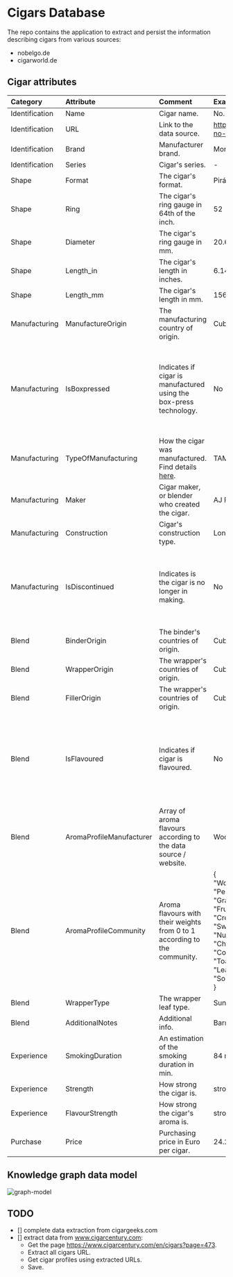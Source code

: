 # Cigars Database

The repo contains the application to extract and persist the information describing cigars from various sources:

- nobelgo.de
- cigarworld.de

## Cigar attributes

| Category       | Attribute                | Comment                                                                                                              | Example                                                                                                                                                                                                                          |                                                    nobelgo.de                                                     |                                        cigarworld.de                                         |
|:---------------|:-------------------------|:---------------------------------------------------------------------------------------------------------------------|:---------------------------------------------------------------------------------------------------------------------------------------------------------------------------------------------------------------------------------|:-----------------------------------------------------------------------------------------------------------------:|:--------------------------------------------------------------------------------------------:|
| Identification | Name                     | Cigar name.                                                                                                          | No. 2                                                                                                                                                                                                                            |                                                         ✅                                                         |                                              ✅                                               |
| Identification | URL                      | Link to the data source.                                                                                             | https://www.cigarworld.de/en/zigarren/cuba/regulares/montecristo-no-2-01007_45                                                                                                                                                   |                                                         ✅                                                         |                                              ✅                                               |
| Identification | Brand                    | Manufacturer brand.                                                                                                  | Montecristo                                                                                                                                                                                                                      |                                                         ✅                                                         |                                              ✅                                               |
| Identification | Series                   | Cigar's series.                                                                                                      | -                                                                                                                                                                                                                                |                                                         ✅                                                         |                                              ✅                                               |
| Shape          | Format                   | The cigar's format.                                                                                                  | Pirámides                                                                                                                                                                                                                        |                                                         ✅                                                         |                                              ✅                                               |
| Shape          | Ring                     | The cigar's ring gauge in 64th of the inch.                                                                          | 52                                                                                                                                                                                                                               |                                                         ✅                                                         |                                              ✅                                               |
| Shape          | Diameter                 | The cigar's ring gauge in mm.                                                                                        | 20.6                                                                                                                                                                                                                             |                                                         ✅                                                         |                                              ✅                                               |
| Shape          | Length_in                | The cigar's length in inches.                                                                                        | 6.14                                                                                                                                                                                                                             |                                                         ✅                                                         |                                              ✅                                               |
| Shape          | Length_mm                | The cigar's length in mm.                                                                                            | 156                                                                                                                                                                                                                              |                                                         ✅                                                         |                                              ✅                                               |
| Manufacturing  | ManufactureOrigin        | The manufacturing country of origin.                                                                                 | Cuba                                                                                                                                                                                                                             |                                                         ✅                                                         |                                              ✅                                               |
| Manufacturing  | IsBoxpressed             | Indicates if cigar is manufactured using the box-press technology.                                                   | No                                                                                                                                                                                                                               |  ✅<br/>potentially, it may be extracted from the details page:<br/>the selector `li.product-attribute-cig_form`   |                                              ✅                                               |
| Manufacturing  | TypeOfManufacturing      | How the cigar was manufactured. Find details [here](https://www.cigarworld.de/en/zigarrenlexikon/totalmente-a-mano). | TAM                                                                                                                                                                                                                              |                                                         ❌                                                         |                                              ✅                                               |
| Manufacturing  | Maker                    | Cigar maker, or blender who created the cigar.                                                                       | AJ Fernandez                                                                                                                                                                                                                     |                                                         ✅                                                         |                                              ❌                                               |
| Manufacturing  | Construction             | Cigar's construction type.                                                                                           | Longfiller                                                                                                                                                                                                                       |                                                         ✅                                                         |                                              ❌                                               |
| Manufacturing  | IsDiscontinued           | Indicates is the cigar is no longer in making.                                                                       | No                                                                                                                                                                                                                               |                                                         ❌                                                         | ✅<br/> use the selector `div.text-danger` and search for the div text "Product discontinued" |
| Blend          | BinderOrigin             | The binder's countries of origin.                                                                                    | Cuba                                                                                                                                                                                                                             |                                                         ✅                                                         |                                              ✅                                               |
| Blend          | WrapperOrigin            | The wrapper's countries of origin.                                                                                   | Cuba                                                                                                                                                                                                                             |                                                         ✅                                                         |                                              ✅                                               |
| Blend          | FillerOrigin             | The wrapper's countries of origin.                                                                                   | Cuba                                                                                                                                                                                                                             |                                                         ✅                                                         |                                              ✅                                               |
| Blend          | IsFlavoured              | Indicates if cigar is flavoured.                                                                                     | No                                                                                                                                                                                                                               | ❌<br/>potentially, it may be extracted from the details page:<br/>the selector `li.product-attribute-cig_special` |                                              ✅                                               |
| Blend          | AromaProfileManufacturer | Array of aroma flavours according to the data source / website.                                                      | Wood, Pepper                                                                                                                                                                                                                     |                                                         ✅                                                         |                                              ❌                                               |
| Blend          | AromaProfileCommunity    | Aroma flavours with their weights from 0 to 1 according to the community.                                            | {<br/>"Wood":0.12,<br/>"Pepper":0.06,<br/>"Grass":0.06,<br/>"Fruit":0.06,<br/>"Cream":0.1,<br/>"Sweet":0.08,<br/>"Nut":0.08,<br/>"Chocolate":0.08,<br/>"Coffee":0.12,<br/>"Toast":0.08,<br/>"Leather":0.06,<br/>"Soil":0.1<br/>} |                                                         ❌                                                         |                                              ✅                                               |
| Blend          | WrapperType              | The wrapper leaf type.                                                                                               | Sun Grown                                                                                                                                                                                                                        |                                                         ✅                                                         |                                              ❌                                               |
| Blend          | AdditionalNotes          | Additional info.                                                                                                     | Barrel-aged leafs                                                                                                                                                                                                                |                                                         ✅                                                         |                                              ❌                                               |
| Experience     | SmokingDuration          | An estimation of the smoking duration in min.                                                                        | 84 min / 49 to 90 min                                                                                                                                                                                                            |                                                         ✅                                                         |                                              ✅                                               |
| Experience     | Strength                 | How strong the cigar is.                                                                                             | strong                                                                                                                                                                                                                           |                                                         ✅                                                         |                                              ❌                                               |
| Experience     | FlavourStrength          | How strong the cigar's aroma is.                                                                                     | strong                                                                                                                                                                                                                           |                                                         ✅                                                         |                                              ❌                                               |
| Purchase       | Price                    | Purchasing price in Euro per cigar.                                                                                  | 24.2                                                                                                                                                                                                                             |                                                         ✅                                                         |                                              ✅                                               |

## Knowledge graph data model

![graph-model](graph-model.png)

## TODO

- [] complete data extraction from cigargeeks.com
- [] extract data from www.cigarcentury.com:
  - Get the page https://www.cigarcentury.com/en/cigars?page=473.
  - Extract all cigars URL.
  - Get cigar profiles using extracted URLs.
  - Save.
